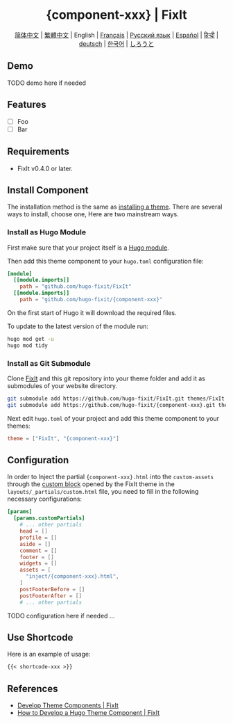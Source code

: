 <!-- markdownlint-disable-file MD033 MD041 -->
<h1 align="center">{component-xxx} | FixIt</h1>

<!-- TODO feature image here if needed -->

<div align="center" class="ignore">
  <p><!-- TODO description here if needed --></p>
  <a href="/README.md">简体中文</a> |
  <a href="https://fixit.lruihao.cn/zh-cn/ecosystem/hugo-fixit/{component-xxx}/?lang=chinese_traditional">繁體中文</a> |
  English |
  <a href="https://fixit.lruihao.cn/ecosystem/hugo-fixit/{component-xxx}/?lang=french">Français</a> |
  <a href="https://fixit.lruihao.cn/ecosystem/hugo-fixit/{component-xxx}/?lang=russian">Русский язык</a> |
  <a href="https://fixit.lruihao.cn/ecosystem/hugo-fixit/{component-xxx}/?lang=spanish">Español</a> |
  <a href="https://fixit.lruihao.cn/ecosystem/hugo-fixit/{component-xxx}/?lang=hindi">हिन्दी</a> |
  <a href="https://fixit.lruihao.cn/ecosystem/hugo-fixit/{component-xxx}/?lang=german">deutsch</a> |
  <a href="https://fixit.lruihao.cn/ecosystem/hugo-fixit/{component-xxx}/?lang=korean">한국어</a> |
  <a href="https://fixit.lruihao.cn/ecosystem/hugo-fixit/{component-xxx}/?lang=japanese">しろうと</a>
</div>

## Demo

TODO demo here if needed

## Features

- [ ] Foo
- [ ] Bar

## Requirements

- FixIt v0.4.0 or later.

## Install Component

The installation method is the same as [installing a theme](https://fixit.lruihao.cn/documentation/installation/). There are several ways to install, choose one, Here are two mainstream ways.

### Install as Hugo Module

First make sure that your project itself is a [Hugo module](https://gohugo.io/hugo-modules/use-modules/#initialize-a-new-module).

Then add this theme component to your `hugo.toml` configuration file:

```toml
[module]
  [[module.imports]]
    path = "github.com/hugo-fixit/FixIt"
  [[module.imports]]
    path = "github.com/hugo-fixit/{component-xxx}"
```

On the first start of Hugo it will download the required files.

To update to the latest version of the module run:

```bash
hugo mod get -u
hugo mod tidy
```

### Install as Git Submodule

Clone [FixIt](https://github.com/hugo-fixit/FixIt) and this git repository into your theme folder and add it as submodules of your website directory.

```bash
git submodule add https://github.com/hugo-fixit/FixIt.git themes/FixIt
git submodule add https://github.com/hugo-fixit/{component-xxx}.git themes/{component-xxx}
```

Next edit `hugo.toml` of your project and add this theme component to your themes:

```toml
theme = ["FixIt", "{component-xxx}"]
```

## Configuration

In order to Inject the partial `{component-xxx}.html` into the `custom-assets` through the [custom block](https://fixit.lruihao.cn/references/blocks/) opened by the FixIt theme in the `layouts/_partials/custom.html` file, you need to fill in the following necessary configurations:

```toml
[params]
  [params.customPartials]
    # ... other partials
    head = []
    profile = []
    aside = []
    comment = []
    footer = []
    widgets = []
    assets = [
      "inject/{component-xxx}.html",
    ]
    postFooterBefore = []
    postFooterAfter = []
    # ... other partials
```

TODO configuration here if needed ...

## Use Shortcode

Here is an example of usage:

```markdown
{{< shortcode-xxx >}}
```

## References

- [Develop Theme Components | FixIt](https://fixit.lruihao.cn/contributing/components/)
- [How to Develop a Hugo Theme Component | FixIt](https://fixit.lruihao.cn/components/dev-component/)
